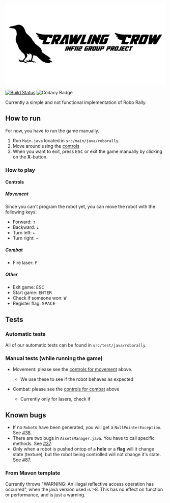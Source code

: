 ![Crawling crow logo](assets/logo.png)

[![Build Status](https://travis-ci.com/inf112-v20/crawling-crow.svg?branch=master)](https://travis-ci.com/inf112-v20/crawling-crow) ![Codacy Badge](https://api.codacy.com/project/badge/Grade/1ef3b79326324c30a5b5b61d5addef5b)

Currently a simple and not functional implementation of Robo Rally.

## How to run
For now, you have to run the game manually.

1.  Run `Main.java` located in `src/main/java/roborally`.
2.  Move around using the [controls](#controls)
3.  When you want to exit, press <kbd>ESC</kbd> or exit the game manually by clicking on the **X**-button.

### How to play
#### Controls
##### Movement
Since you can't program the robot yet, you can move the robot with the following keys:

-   Forward: <kbd>&#8593;</kbd>
-   Backward: <kbd>&#8595;</kbd>
-   Turn left: <kbd>&#8592;</kbd>
-   Turn right: <kbd>&#8594;</kbd>

##### Combat
-   Fire laser: <kbd>F</kbd>

##### Other
-   Exit game: <kbd>ESC</kbd>
-   Start game: <kbd>ENTER</kbd>
-   Check if someone won: <kbd>W</kbd>
-   Register flag: <kbd>SPACE</kbd>

## Tests
### Automatic tests
All of our automatic tests can be found in `src/test/java/roborally`.

### Manual tests (while running the game)
-   Movement: please see the [controls for movement](#movement) above.
    -   We use these to see if the robot behaves as expected

-   Combat: please see the [controls for combat](#combat) above
    -   Currently only for lasers, check if

## Known bugs
-   If no `Robot`s have been generated, you will get a `NullPointerException`. See [#38](https://github.com/inf112-v20/crawling-crow/issues/38).
-   There are two bugs in `AssetsManager.java`. You have to call specific methods. See [#37](https://github.com/inf112-v20/crawling-crow/issues/37).
-   Only when a robot is pushed ontop of a **hole** or a **flag** will it change state (texture), but the robot being controlled will not change it's state. See [#87](https://github.com/inf112-v20/crawling-crow/issues/87).

### From Maven template
Currently throws "WARNING: An illegal reflective access operation has occurred", 
when the java version used is >8. This has no effect on function or performance, and is just a warning.

